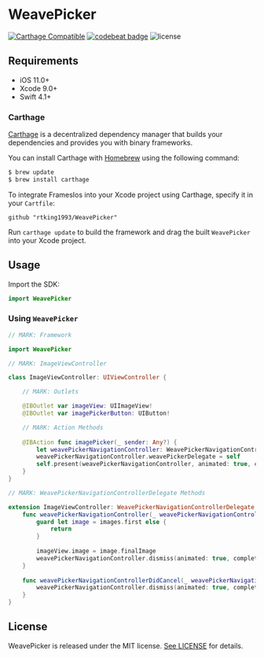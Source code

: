 # WeavePicker

[![Carthage Compatible](https://img.shields.io/badge/Carthage-compatible-4BC51D.svg?style=flat)](https://github.com/Carthage/Carthage)
[![codebeat badge](https://codebeat.co/badges/d9bae177-78c1-40bb-94a7-187a7759d549)](https://codebeat.co/projects/github-com-rtking1993-weavepicker-master)
![license](https://img.shields.io/rtking1993/WeavePicker/edit/master/LICENSE)

## Requirements

- iOS 11.0+
- Xcode 9.0+
- Swift 4.1+

### Carthage

[Carthage](https://github.com/Carthage/Carthage) is a decentralized dependency manager that builds your dependencies and provides you with binary frameworks.

You can install Carthage with [Homebrew](http://brew.sh/) using the following command:

```bash
$ brew update
$ brew install carthage
```

To integrate FramesIos into your Xcode project using Carthage, specify it in your `Cartfile`:

```ogdl
github "rtking1993/WeavePicker"
```

Run `carthage update` to build the framework and drag the built `WeavePicker` into your Xcode project.

## Usage

Import the SDK:

```swift
import WeavePicker
```

### Using `WeavePicker`

```swift
// MARK: Framework

import WeavePicker

// MARK: ImageViewController

class ImageViewController: UIViewController {

    // MARK: Outlets

    @IBOutlet var imageView: UIImageView!
    @IBOutlet var imagePickerButton: UIButton!

    // MARK: Action Methods
    
    @IBAction func imagePicker(_ sender: Any?) {
        let weavePickerNavigationController: WeavePickerNavigationController = WeavePickerNavigationController(startIndex: 0)
        weavePickerNavigationController.weavePickerDelegate = self
        self.present(weavePickerNavigationController, animated: true, completion: nil)
    }
}

// MARK: WeavePickerNavigationControllerDelegate Methods

extension ImageViewController: WeavePickerNavigationControllerDelegate {
    func weavePickerNavigationController(_ weavePickerNavigationController: WeavePickerNavigationController, didFinishSelecting images: [Image]) {
        guard let image = images.first else {
            return
        }
        
        imageView.image = image.finalImage
        weavePickerNavigationController.dismiss(animated: true, completion: nil)
    }
    
    func weavePickerNavigationControllerDidCancel(_ weavePickerNavigationController: WeavePickerNavigationController) {
        weavePickerNavigationController.dismiss(animated: true, completion: nil)
    }
}
```

## License

WeavePicker is released under the MIT license. [See LICENSE](https://github.com/rtking1993/WeavePicker/edit/master/LICENSE) for details.

